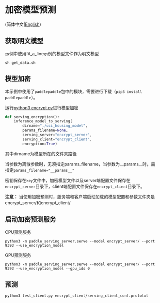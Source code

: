 # 加密模型预测

(简体中文|[English](README.md))

## 获取明文模型

示例中使用fit_a_line示例的模型文件作为明文模型

```
sh get_data.sh
```

## 模型加密
本示例中使用了`paddlepaddle`包中的模块，需要进行下载（`pip3 install paddlepaddle`）。

运行[python3 encrypt.py](./encrypt.py)进行模型加密

[//file]:#encrypt.py
``` python
def serving_encryption():
    inference_model_to_serving(
        dirname="./uci_housing_model",
        params_filename=None,
        serving_server="encrypt_server",
        serving_client="encrypt_client",
        encryption=True)
```
其中dirname为模型所在的文件夹路径

当参数为离散参数时，无须指定params_filename，当参数为__params__时，需指定`params_filename="__params__"`

密钥保存在`key`文件中，加密模型文件以及server端配置文件保存在`encrypt_server`目录下，client端配置文件保存在`encrypt_client`目录下。

**注意：** 当使用加密预测时，服务端和客户端启动加载的模型配置和参数文件夹是encrypt_server/和encrypt_client/

## 启动加密预测服务
CPU预测服务
```
python3 -m paddle_serving_server.serve --model encrypt_server/ --port 9393 --use_encryption_model
```
GPU预测服务
```
python3 -m paddle_serving_server.serve --model encrypt_server/ --port 9393 --use_encryption_model --gpu_ids 0
```

## 预测
```
python3 test_client.py encrypt_client/serving_client_conf.prototxt
```
